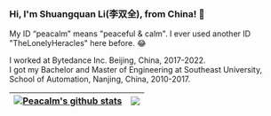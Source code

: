 ### Hi, I'm Shuangquan Li(李双全), from China! 👋
My ID “peacalm” means "peaceful & calm". I ever used another ID "TheLonelyHeracles" here before. 😂  

I worked at Bytedance Inc. Beijing, China, 2017-2022.  
I got my Bachelor and Master of Engineering at Southeast University, School of Automation, Nanjing, China, 2010-2017.  

| <a href="#x"> <img align="center" src="https://github-readme-stats.vercel.app/api?username=peacalm&show_icons=true&hide_border=true" alt="Peacalm's github stats" /> </a> | <a href="#gh-light-mode-only"> <img align="center" src="https://github-readme-stats.vercel.app/api/top-langs/?username=peacalm&layout=compact&hide_border=true" /> </a> |
| ------------- | ------------- |

<!--
**peacalm/peacalm** is a ✨ _special_ ✨ repository because its `README.md` (this file) appears on your GitHub profile.

Here are some ideas to get you started:

- 🔭 I’m currently working on ...
- 🌱 I’m currently learning ...
- 👯 I’m looking to collaborate on ...
- 🤔 I’m looking for help with ...
- 💬 Ask me about ...
- 📫 How to reach me: ...
- 😄 Pronouns: ...
- ⚡ Fun fact: ...
-->
